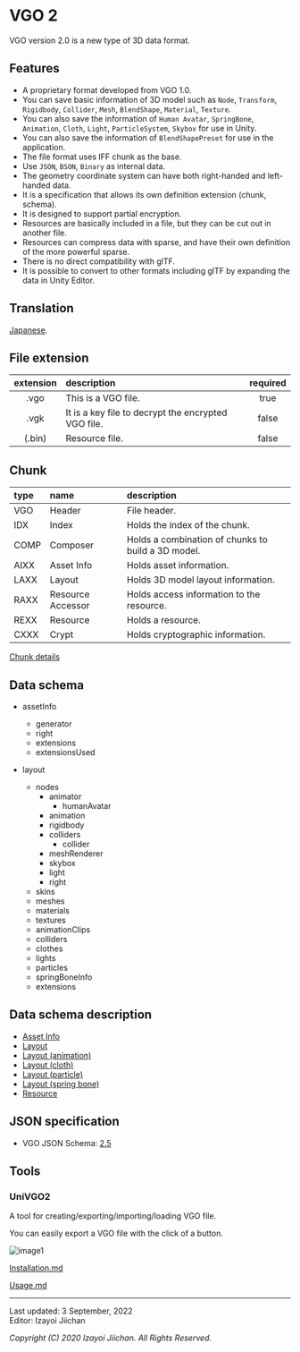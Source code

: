 # VGO 2

VGO version 2.0 is a new type of 3D data format.

## Features

- A proprietary format developed from VGO 1.0.
- You can save basic information of 3D model such as `Node`, `Transform`, `Rigidbody`, `Collider`, `Mesh`, `BlendShape`, `Material`, `Texture`.
- You can also save the information of `Human Avatar`, `SpringBone`, `Animation`, `Cloth`, `Light`, `ParticleSystem`, `Skybox` for use in Unity.
- You can also save the information of `BlendShapePreset` for use in the application.
- The file format uses IFF chunk as the base.
- Use `JSON`, `BSON`, `Binary` as internal data.
- The geometry coordinate system can have both right-handed and left-handed data.
- It is a specification that allows its own definition extension (chunk, schema).
- It is designed to support partial encryption.
- Resources are basically included in a file, but they can be cut out in another file.
- Resources can compress data with sparse, and have their own definition of the more powerful sparse.
- There is no direct compatibility with glTF.
- It is possible to convert to other formats including glTF by expanding the data in Unity Editor.

## Translation

[Japanese](https://github.com/izayoijiichan/VGO2/blob/main/README.ja.md).

## File extension

|extension|description|required|
|:--:|:--|:--:|
|.vgo|This is a VGO file.|true|
|.vgk|It is a key file to decrypt the encrypted VGO file.|false|
|(.bin)|Resource file.|false|

## Chunk

|type|name|description|
|:--|:--|:--|
|VGO|Header|File header.|
|IDX|Index|Holds the index of the chunk.|
|COMP|Composer|Holds a combination of chunks to build a 3D model.|
|AIXX|Asset Info|Holds asset information.|
|LAXX|Layout|Holds 3D model layout information.|
|RAXX|Resource Accessor|Holds access information to the resource.|
|REXX|Resource|Holds a resource.|
|CXXX|Crypt|Holds cryptographic information.|

[Chunk details](https://github.com/izayoijiichan/VGO2/blob/main/Documentation~/VGO/instructions/chunk.md)

## Data schema

- assetInfo
  - generator
  - right
  - extensions
  - extensionsUsed

- layout
  - nodes
    - animator
      - humanAvatar
    - animation
    - rigidbody
    - colliders
      - collider
    - meshRenderer
    - skybox
    - light
    - right
  - skins
  - meshes
  - materials
  - textures
  - animationClips
  - colliders
  - clothes
  - lights
  - particles
  - springBoneInfo
  - extensions

## Data schema description

- [Asset Info](https://github.com/izayoijiichan/VGO2/blob/main/Documentation~/VGO/instructions/schema.assetInfo.json.md)
- [Layout](https://github.com/izayoijiichan/VGO2/blob/main/Documentation~/VGO/instructions/schema.layout.json.md)
- [Layout (animation)](https://github.com/izayoijiichan/VGO2/blob/main/Documentation~/VGO/instructions/schema.layout.animation.json.md)
- [Layout (cloth)](https://github.com/izayoijiichan/VGO2/blob/main/Documentation~/VGO/instructions/schema.layout.cloth.json.md)
- [Layout (particle)](https://github.com/izayoijiichan/VGO2/blob/main/Documentation~/VGO/instructions/schema.layout.particle.json.md)
- [Layout (spring bone)](https://github.com/izayoijiichan/VGO2/blob/main/Documentation~/VGO/instructions/schema.layout.springBoneInfo.json.md)
- [Resource](https://github.com/izayoijiichan/VGO2/blob/main/Documentation~/VGO/instructions/schema.resource.json.md)

## JSON specification

- VGO JSON Schema: [2.5](https://github.com/izayoijiichan/VGO2/tree/main/Documentation~/VGO/specification/2.5/schema)

## Tools

### UniVGO2

A tool for creating\/exporting\/importing\/loading VGO file.

You can easily export a VGO file with the click of a button.

![image1](https://github.com/izayoijiichan/vgo2/blob/main/Documentation~/UniVGO/Images/500_Export.png)

[Installation.md](https://github.com/izayoijiichan/VGO2/blob/main/Documentation~/UniVGO/Installation.md)

[Usage.md](https://github.com/izayoijiichan/VGO2/blob/main/Documentation~/UniVGO/Usage.md)

___
Last updated: 3 September, 2022  
Editor: Izayoi Jiichan

*Copyright (C) 2020 Izayoi Jiichan. All Rights Reserved.*
